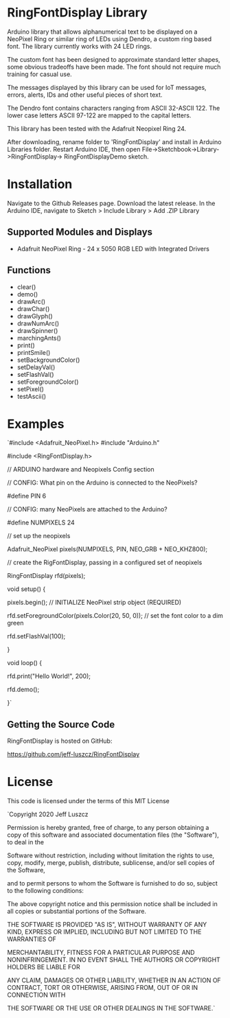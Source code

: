 # RingFontDisplay Library

Arduino library that allows alphanumerical text to be displayed on a NeoPixel Ring or similar ring of LEDs using Dendro, a custom ring based font. The library currently works with 24 LED rings.

The custom font has been designed to approximate standard letter shapes, some obvious tradeoffs have been made. The font should not require much training for casual use.

The messages displayed by this library can be used for IoT messages, errors, alerts, IDs and other useful pieces of short text.

The Dendro font contains characters ranging from ASCII 32-ASCII 122. The lower case letters ASCII 97-122 are mapped to the capital letters. 

This library has been tested with the Adafruit Neopixel Ring 24. 

After downloading, rename folder to 'RingFontDisplay' and install in Arduino Libraries folder. Restart Arduino IDE, then open File->Sketchbook->Library->RingFontDisplay-> RingFontDisplayDemo sketch.

# Installation

Navigate to the Github Releases page.
Download the latest release.
In the Arduino IDE, navigate to Sketch > Include Library > Add .ZIP Library


## Supported Modules and Displays
* Adafruit NeoPixel Ring - 24 x 5050 RGB LED with Integrated Drivers

## Functions
* clear()
* demo()
* drawArc()
* drawChar()
* drawGlyph()
* drawNumArc()
* drawSpinner()
* marchingAnts()
* print()
* printSmile()
* setBackgroundColor()
* setDelayVal()
* setFlashVal()
* setForegroundColor()
* setPixel()
* testAscii()

# Examples

 `#include <Adafruit_NeoPixel.h>
 #include "Arduino.h"

 #include <RingFontDisplay.h>

// ARDUINO hardware and Neopixels Config section

// CONFIG: What pin on the Arduino is connected to the NeoPixels?

 #define PIN        6

// CONFIG: many NeoPixels are attached to the Arduino?

 #define NUMPIXELS 24


// set up the neopixels

Adafruit_NeoPixel pixels(NUMPIXELS, PIN, NEO_GRB + NEO_KHZ800);

// create the RigFontDisplay, passing in a configured set of neopixels

RingFontDisplay rfd(pixels);


void setup() {

  pixels.begin(); // INITIALIZE NeoPixel strip object (REQUIRED)

  rfd.setForegroundColor(pixels.Color(20, 50, 0));  // set the font color to a dim green
  
  rfd.setFlashVal(100);

}

void loop() {

  rfd.print("Hello World!", 200);

  rfd.demo();

}`


## Getting the Source Code

RingFontDisplay is hosted on GitHub:

https://github.com/jeff-luszcz/RingFontDisplay



# License
This code is licensed under the terms of this MIT License

`Copyright 2020 Jeff Luszcz

  Permission is hereby granted, free of charge, to any person obtaining a copy of this software and associated documentation files (the "Software"), to deal in the
  
  Software without restriction, including without limitation the rights to use, copy, modify, merge, publish, distribute, sublicense, and/or sell copies of the Software,
  
  and to permit persons to whom the Software is furnished to do so, subject to the following conditions:
  
  The above copyright notice and this permission notice shall be included in all copies or substantial portions of the Software.
  
  THE SOFTWARE IS PROVIDED "AS IS", WITHOUT WARRANTY OF ANY KIND, EXPRESS OR IMPLIED, INCLUDING BUT NOT LIMITED TO THE WARRANTIES OF
  
  MERCHANTABILITY, FITNESS FOR A PARTICULAR PURPOSE AND NONINFRINGEMENT. IN NO EVENT SHALL THE AUTHORS OR COPYRIGHT HOLDERS BE LIABLE FOR
  
  ANY CLAIM, DAMAGES OR OTHER LIABILITY, WHETHER IN AN ACTION OF CONTRACT, TORT OR OTHERWISE, ARISING FROM, OUT OF OR IN CONNECTION WITH
  
  THE SOFTWARE OR THE USE OR OTHER DEALINGS IN THE SOFTWARE.`
  
